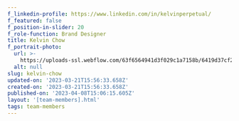 ```yaml
---
f_linkedin-profile: https://www.linkedin.com/in/kelvinperpetual/
f_featured: false
f_position-in-slider: 20
f_role-function: Brand Designer
title: Kelvin Chow
f_portrait-photo:
  url: >-
    https://uploads-ssl.webflow.com/63f6564941d3f029c1a7158b/6419d37cf26413ede674f0d3_Kelvin%20Chow.jpg
  alt: null
slug: kelvin-chow
updated-on: '2023-03-21T15:56:33.658Z'
created-on: '2023-03-21T15:56:33.658Z'
published-on: '2023-04-08T15:06:15.605Z'
layout: '[team-members].html'
tags: team-members
---
```



